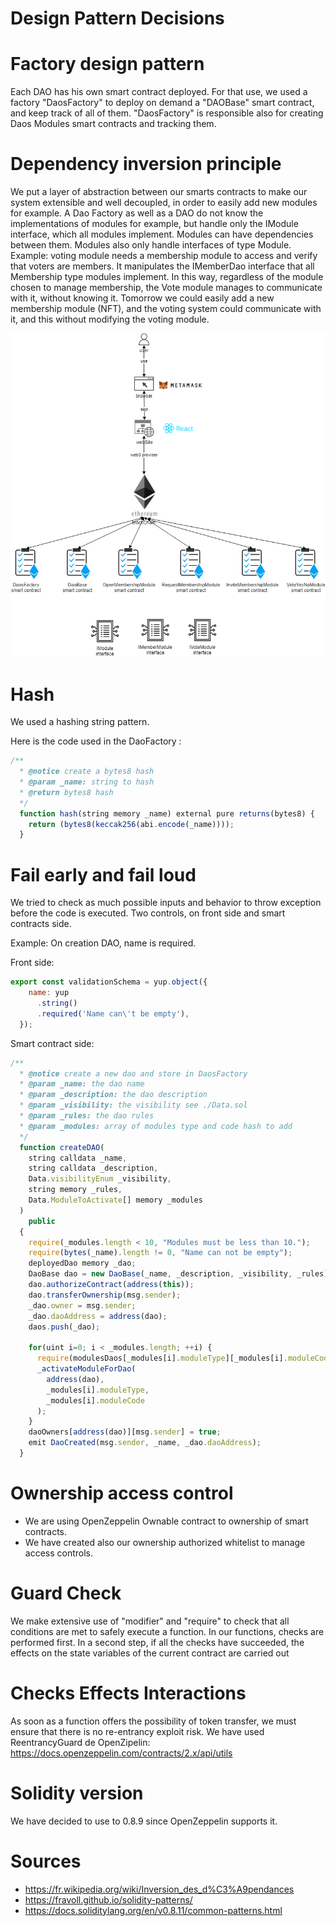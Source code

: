 # Design Pattern Decisions

# Factory design pattern

Each DAO has his own smart contract deployed. For that use, we used a factory "DaosFactory" to deploy on demand a "DAOBase" smart contract, and keep track of all of them.
"DaosFactory" is responsible also for creating Daos Modules smart contracts and tracking them.

# Dependency inversion principle

We put a layer of abstraction between our smarts contracts to make our system extensible and well decoupled, in order to easily add new modules for example.
A Dao Factory as well as a DAO do not know the implementations of modules for example, but handle only the IModule interface, which all modules implement.
Modules can have dependencies between them. Modules also only handle interfaces of type Module.
Example: voting module needs a membership module to access and verify that voters are members. It manipulates the IMemberDao interface that all Membership type modules implement. In this way, regardless of the module chosen to manage membership, the Vote module manages to communicate with it, without knowing it. Tomorrow we could easily add a new membership module (NFT), and the voting system could communicate with it, and this without modifying the voting module.


<p align="center">
<img src="./Schemas/DiagComponents.drawio.png">
</p>


# Hash

We used a hashing string pattern.

Here is the code used in the DaoFactory :

```js
/**
  * @notice create a bytes8 hash
  * @param _name: string to hash
  * @return bytes8 hash
  */
  function hash(string memory _name) external pure returns(bytes8) {
    return (bytes8(keccak256(abi.encode(_name))));
  }
```
# Fail early and fail loud

We tried to check as much possible inputs and behavior to throw exception before the code is executed. Two controls, on front side and smart contracts side.

Example:
On creation DAO, name is required.

Front side:

```js
export const validationSchema = yup.object({
    name: yup
      .string()
      .required('Name can\'t be empty'),
  });
```
Smart contract side: 
```js
/**
  * @notice create a new dao and store in DaosFactory
  * @param _name: the dao name
  * @param _description: the dao description
  * @param _visibility: the visibility see ./Data.sol
  * @param _rules: the dao rules
  * @param _modules: array of modules type and code hash to add 
  */
  function createDAO(
    string calldata _name,
    string calldata _description,
    Data.visibilityEnum _visibility,
    string memory _rules,
    Data.ModuleToActivate[] memory _modules
  )
    public
  {
    require(_modules.length < 10, "Modules must be less than 10.");
    require(bytes(_name).length != 0, "Name can not be empty");    
    deployedDao memory _dao;
    DaoBase dao = new DaoBase(_name, _description, _visibility, _rules);
    dao.authorizeContract(address(this));
    dao.transferOwnership(msg.sender);
    _dao.owner = msg.sender;
    _dao.daoAddress = address(dao);
    daos.push(_dao);

    for(uint i=0; i < _modules.length; ++i) {
      require(modulesDaos[_modules[i].moduleType][_modules[i].moduleCode].isActive == true, "Module not found");
      _activateModuleForDao(
        address(dao),
        _modules[i].moduleType,
        _modules[i].moduleCode
      );
    }
    daoOwners[address(dao)][msg.sender] = true;
    emit DaoCreated(msg.sender, _name, _dao.daoAddress);
  }
```
# Ownership access control

- We are using OpenZeppelin Ownable contract to ownership of smart contracts.
- We have created also our ownership authorized whitelist to manage access controls.

# Guard Check
We make extensive use of "modifier" and "require" to check that all conditions are met to safely execute a function. In our functions, checks are performed first. In a second step, if all the checks have succeeded, the effects on the state variables of the current contract are carried out

# Checks Effects Interactions
As soon as a function offers the possibility of token transfer, we must ensure that there is no re-entrancy exploit risk.
We have used ReentrancyGuard de OpenZipelin:
https://docs.openzeppelin.com/contracts/2.x/api/utils

# Solidity version
We have decided to use to 0.8.9 since OpenZeppelin supports it.

# Sources
- https://fr.wikipedia.org/wiki/Inversion_des_d%C3%A9pendances
- https://fravoll.github.io/solidity-patterns/
- https://docs.soliditylang.org/en/v0.8.11/common-patterns.html